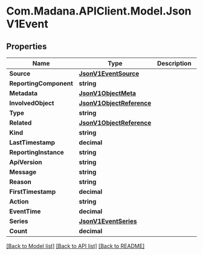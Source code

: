 
# Com.Madana.APIClient.Model.JsonV1Event

## Properties

Name | Type | Description | Notes
------------ | ------------- | ------------- | -------------
**Source** | [**JsonV1EventSource**](JsonV1EventSource.md) |  | [optional] 
**ReportingComponent** | **string** |  | [optional] 
**Metadata** | [**JsonV1ObjectMeta**](JsonV1ObjectMeta.md) |  | [optional] 
**InvolvedObject** | [**JsonV1ObjectReference**](JsonV1ObjectReference.md) |  | [optional] 
**Type** | **string** |  | [optional] 
**Related** | [**JsonV1ObjectReference**](JsonV1ObjectReference.md) |  | [optional] 
**Kind** | **string** |  | [optional] 
**LastTimestamp** | **decimal** |  | [optional] 
**ReportingInstance** | **string** |  | [optional] 
**ApiVersion** | **string** |  | [optional] 
**Message** | **string** |  | [optional] 
**Reason** | **string** |  | [optional] 
**FirstTimestamp** | **decimal** |  | [optional] 
**Action** | **string** |  | [optional] 
**EventTime** | **decimal** |  | [optional] 
**Series** | [**JsonV1EventSeries**](JsonV1EventSeries.md) |  | [optional] 
**Count** | **decimal** |  | [optional] 

[[Back to Model list]](../README.md#documentation-for-models)
[[Back to API list]](../README.md#documentation-for-api-endpoints)
[[Back to README]](../README.md)

